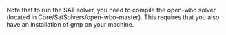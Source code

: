Note that to run the SAT solver, you need to compile the open-wbo solver 
(located in Core/SatSolvers/open-wbo-master). This requires that you also have
an installation of gmp on your machine.